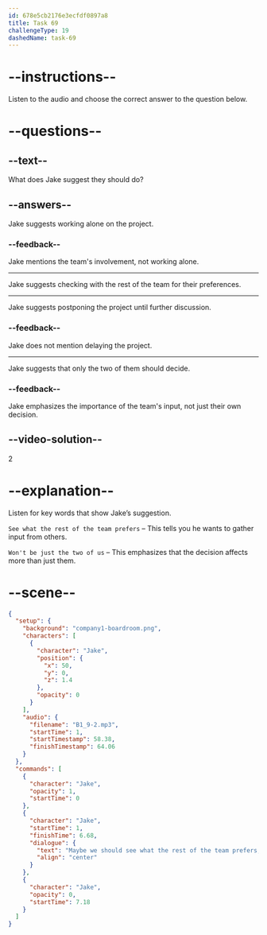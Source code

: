 ```yaml
---
id: 678e5cb2176e3ecfdf0897a8
title: Task 69
challengeType: 19
dashedName: task-69
---
```


<!-- (audio) Jake: Maybe we should see what the rest of the team prefers since it won't be just the two of us working on the project. -->

# --instructions--

Listen to the audio and choose the correct answer to the question below.

# --questions--

## --text--

What does Jake suggest they should do?

## --answers--

Jake suggests working alone on the project.

### --feedback--

Jake mentions the team's involvement, not working alone.

---

Jake suggests checking with the rest of the team for their preferences.

---

Jake suggests postponing the project until further discussion.

### --feedback--

Jake does not mention delaying the project.

---

Jake suggests that only the two of them should decide.

### --feedback--

Jake emphasizes the importance of the team's input, not just their own decision.

## --video-solution--

2

# --explanation--

Listen for key words that show Jake’s suggestion.  

`See what the rest of the team prefers` – This tells you he wants to gather input from others.  

`Won't be just the two of us` – This emphasizes that the decision affects more than just them.  

# --scene--

```json
{
  "setup": {
    "background": "company1-boardroom.png",
    "characters": [
      {
        "character": "Jake",
        "position": {
          "x": 50,
          "y": 0,
          "z": 1.4
        },
        "opacity": 0
      }
    ],
    "audio": {
      "filename": "B1_9-2.mp3",
      "startTime": 1,
      "startTimestamp": 58.38,
      "finishTimestamp": 64.06
    }
  },
  "commands": [
    {
      "character": "Jake",
      "opacity": 1,
      "startTime": 0
    },
    {
      "character": "Jake",
      "startTime": 1,
      "finishTime": 6.68,
      "dialogue": {
        "text": "Maybe we should see what the rest of the team prefers, since it won't just be the two of us working on this project.",
        "align": "center"
      }
    },
    {
      "character": "Jake",
      "opacity": 0,
      "startTime": 7.18
    }
  ]
}
```
